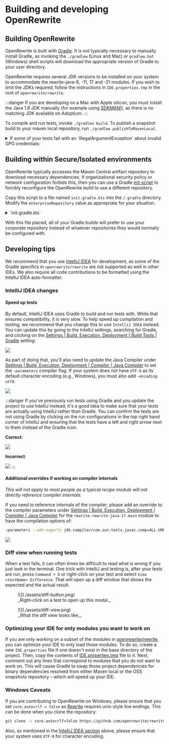 # Building and developing OpenRewrite

## Building OpenRewrite

OpenRewrite is built with [Gradle](https://gradle.org/). It is not typically necessary to manually install Gradle, as invoking the `./gradlew` (Linux and Mac) or `gradlew.bat` (Windows) shell scripts will download the appropriate version of Gradle to your user directory.

OpenRewrite requires several JDK versions to be installed on your system to accommodate the rewrite-java-8, -11, 17 and -21 modules.
If you wish to limit the JDKs required, follow the instructions in `IDE.properties.tmp` in the root of `openrewrite/rewrite`.

:::danger
If you are developing on a Mac with Apple silicon, you must install the Java 1.8 JDK manually (for example using [SDKMAN!](https://sdkman.io/)), as there is no matching JDK available on Adoptium.
:::

To compile and run tests, invoke `./gradlew build`. To publish a snapshot build to your maven local repository, run `./gradlew publishToMavenLocal`.

<details>

<summary>
If some of your tests fail with an `IllegalArgumentException` about invalid GPG credentials:
</summary>

Please try running the following command in the `rewrite` directory to disable GPG signing for your commits:

```bash
git config commit.gpgsign false
```

After this succeeds, please re-run the build. You should not longer see the error. This error is due to the fact that there are some tests that use the [JGit](https://projects.eclipse.org/projects/technology.jgit) library to run git commands, which at the time of writing does not support SSH-based signed commits. See [this bug](https://bugs.eclipse.org/bugs/show\_bug.cgi?id=581483) for more information.

</details>

## Building within Secure/Isolated environments

OpenRewrite typically accesses the Maven Central artifact repository to download necessary dependencies. If organizational security policy or network configuration forbids this, then you can use a Gradle [init script](https://docs.gradle.org/current/userguide/init\_scripts.html) to forcibly reconfigure the OpenRewrite build to use a different repository.

Copy this script to a file named `init.gradle.kts` into the `/.gradle` directory. Modify the `enterpriseRepository` value as appropriate for your situation.

<details>

<summary>`init.gradle.kts`</summary>

```kotlin title="init.gradle.kts"
import org.gradle.api.artifacts.repositories.MavenArtifactRepository
import org.gradle.api.internal.artifacts.repositories.DefaultMavenLocalArtifactRepository

// Replace with your organization's artifact repository which mirrors the contents of Maven Central
val mavenCentralMirror = "https://repo.maven.apache.org/maven2/"
// Replace with your organization's artifact repository which mirrors the contents of the Gradle Plugin portal
val gradlePluginPortalMirror = "https://plugins.gradle.org/m2"
// Replace with your organization's artifact repository which mirrors the contents of Gradle's 
// This one is required only for building the rewrite-gradle project
val gradleLibsRelease = "https://repo.gradle.org/gradle/libs-releases-local/"

val allowedRepos = listOf(mavenCentralMirror, gradlePluginPortalMirror, gradleLibsRelease)

// Fill out as appropriate if your repository requires authentication
// Consider using system properties to fill these in for better security
val user: String? = null; 
val pass: String? = null;

fun repoIsAcceptable(repo: ArtifactRepository): Boolean = 
    repo is DefaultMavenLocalArtifactRepository || 
    (repo is MavenArtifactRepository && allowedRepos.find { it == (repo as MavenArtifactRepository).getUrl().toString() } != null)

beforeSettings {
    pluginManagement.repositories {
        all { 
            if (!repoIsAcceptable(this)) {
                remove(this)
            }
        }
        mavenLocal()
        allowedRepos.forEach { enterpriseRepository ->
            maven { 
                url = uri(enterpriseRepository)
                if(user != null && pass != null)  {
                    authentication {
                        create<BasicAuthentication>("basic")
                    }
                    
                    credentials {
                        username = user
                        password = pass
                    }
                }
            }
        }
    }
}
allprojects {
    repositories {
        all { 
            if (!repoIsAcceptable(this)) {
                remove(this)
            }
        }
        mavenLocal()
        allowedRepos.forEach { enterpriseRepository ->
            maven { 
                url = uri(enterpriseRepository)
                if(user != null && pass != null)  {
                    authentication {
                        create<BasicAuthentication>("basic")
                    }
                    
                    credentials {
                        username = user
                        password = pass
                    }
                }
            }
        }
    }
}

```

</details>

With this file placed, all of your Gradle builds will prefer to use your corporate repository instead of whatever repositories they would normally be configured with.

## Developing tips

We recommend that you use [IntelliJ IDEA](https://www.jetbrains.com/idea/) for development, as some of the Gradle specifics in `openrewrite/rewrite` are not supported as well in other IDEs. We also require all code contributions to be formatted using the IntelliJ IDEA auto-formatter.

### IntelliJ IDEA changes

#### Speed up tests

By default, IntelliJ IDEA uses Gradle to build and run tests with. While that ensures compatibility, it is very slow. To help speed up compilation and testing, we recommend that you change this to use `IntelliJ IDEA` instead. You can update this by going to the IntelliJ settings, searching for Gradle, and clicking on the [Settings | Build, Execution, Deployment | Build Tools | Gradle](jetbrains://idea/settings?name=Build%2C+Execution%2C+Deployment--Build+Tools--Gradle) setting:

![](./assets/gradle-select.png)

As part of doing that, you'll also need to update the Java Compiler under [Settings | Build, Execution, Deployment | Compiler | Java Compiler](jetbrains://idea/settings?name=Build%2C+Execution%2C+Deployment--Compiler--Java+Compiler) to set the `-parameters` compiler flag. If your system does not have `UTF-8` as its default character encoding (e.g., Windows), you must also add `-encoding utf8`.

![](./assets/parameters.png)

:::danger
If you've previously run tests using Gradle and you update the project to use IntelliJ instead, it's a good idea to make sure that your tests are actually using IntelliJ rather than Gradle. You can confirm the tests are not using Gradle by clicking on the run configurations in the top right hand corner of IntelliJ and ensuring that the tests have a left and right arrow next to them instead of the Gradle icon:

**Correct**:  

![](./assets/correct-example.png)

**Incorrect**: 

![](./assets/incorrect-example.png)
:::

#### Additional overrides if working on compiler internals

_This will not apply to most people as a typical recipe module will not directly reference compiler internals._

If you need to reference internals of the compiler, please add an override to the compiler parameters under [Settings | Build, Execution, Deployment | Compiler | Java Compiler](jetbrains://idea/settings?name=Build%2C+Execution%2C+Deployment--Compiler--Java+Compiler) for the `rewrite.rewrite-java-17.main` module to have the compilation options of:

```bash
-parameters --add-exports jdk.compiler/com.sun.tools.javac.comp=ALL-UNNAMED --add-exports jdk.compiler/com.sun.tools.javac.file=ALL-UNNAMED --add-exports jdk.compiler/com.sun.tools.javac.main=ALL-UNNAMED --add-exports jdk.compiler/com.sun.tools.javac.tree=ALL-UNNAMED --add-exports jdk.compiler/com.sun.tools.javac.util=ALL-UNNAMED --add-exports jdk.compiler/com.sun.tools.javac.code=ALL-UNNAMED
```

![](./assets/compilation-options.png)

### Diff view when running tests

When a test fails, it can often times be difficult to read what is wrong if you just look in the terminal. One trick with IntelliJ and testing is, after your tests are run, press `Command + D` or right-click on your test and select `View <testName> Difference`. That will open up a diff window that shows the expected and the actual result.

<figure>
  ![](./assets/diff-button.png)
  <figcaption>_Right-click on a test to open up this modal._</figcaption>
</figure>

<figure>
  ![](./assets/diff-view.png)
  <figcaption>_What the diff view looks like._</figcaption>
</figure>

### Optimizing your IDE for only modules you want to work on

If you are only working on a subset of the modules in [openrewrite/rewrite](https://github.com/openrewrite/rewrite), you can optimize your IDE to only load those modules. To do so, create a new `IDE.properties` file if one doesn't exist in the base directory of the project. Then, copy the contents of [IDE.properties.tmp](https://github.com/openrewrite/rewrite/blob/main/IDE.properties.tmp) file to it. Next, comment out any lines that correspond to modules that you do not want to work on. This will cause Gradle to swap those project dependencies for binary dependencies resolved from either Maven local or the OSS snapshots repository – which will speed up your IDE.

### Windows Caveats

If you are contributing to OpenRewrite on Windows, please ensure that you set `core.autocrlf = false` as [Rewrite](https://github.com/openrewrite/rewrite) requires unix-style line endings. This can be done when you clone the repository:

```bash
git clone -c core.autocrlf=false https://github.com/openrewrite/rewrite.git
```

Also, as mentioned in the [IntelliJ IDEA section](#intellij-idea-changes) above, please ensure that your system uses `UTF-8` for character encoding.
